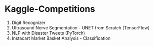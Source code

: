 # Kaggle-Competitions

1. Digit Recognizer
2. Ultrasound Nerve Segmentation - UNET from Scratch (TensorFlow)
3. NLP with Disaster Tweets (PyTorch)
4. Instacart Market Basket Analysis - Classification

